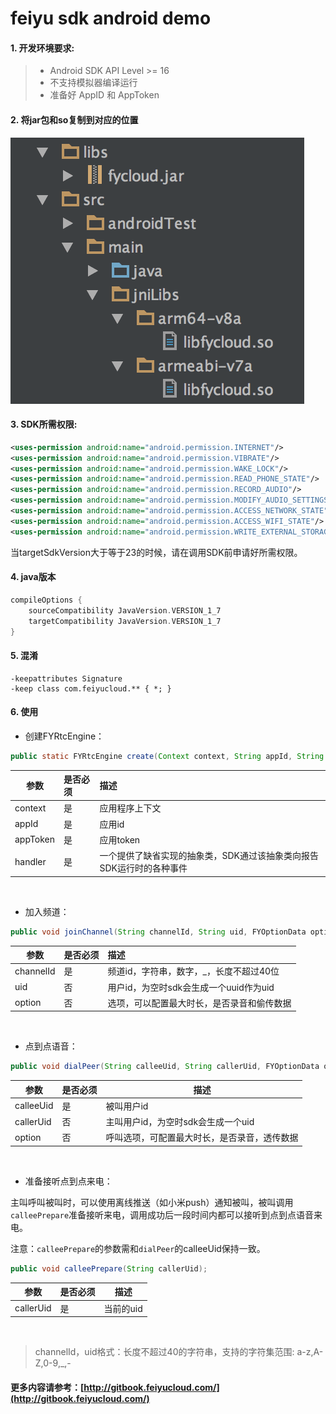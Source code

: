 # feiyu sdk android demo

#### 1. 开发环境要求:

> * Android SDK API Level >= 16
> * 不支持模拟器编译运行
> * 准备好 AppID 和 AppToken


#### 2. 将jar包和so复制到对应的位置

![github](https://github.com/FeiyuCloud/android-sdk-demo/blob/master/img/fycloud-androidstudio.png "github")


#### 3. SDK所需权限:

```xml
<uses-permission android:name="android.permission.INTERNET"/>
<uses-permission android:name="android.permission.VIBRATE"/>
<uses-permission android:name="android.permission.WAKE_LOCK"/>
<uses-permission android:name="android.permission.READ_PHONE_STATE"/>
<uses-permission android:name="android.permission.RECORD_AUDIO"/>
<uses-permission android:name="android.permission.MODIFY_AUDIO_SETTINGS"/>
<uses-permission android:name="android.permission.ACCESS_NETWORK_STATE"/>
<uses-permission android:name="android.permission.ACCESS_WIFI_STATE"/>
<uses-permission android:name="android.permission.WRITE_EXTERNAL_STORAGE"/>
```

当targetSdkVersion大于等于23的时候，请在调用SDK前申请好所需权限。


#### 4. java版本

```groovy
compileOptions {
    sourceCompatibility JavaVersion.VERSION_1_7
    targetCompatibility JavaVersion.VERSION_1_7
}
```


#### 5. 混淆

```
-keepattributes Signature
-keep class com.feiyucloud.** { *; }
```


#### 6. 使用

- 创建FYRtcEngine：

```java
public static FYRtcEngine create(Context context, String appId, String appToken, FYRtcEventHandler handler);
```

| 参数 | 是否必须 | 描述 |
| ---- | :---- | :---- |
| context | 是 | 应用程序上下文 |
| appId | 是 | 应用id |
| appToken | 是 | 应用token |
| handler | 是 | 一个提供了缺省实现的抽象类，SDK通过该抽象类向报告SDK运行时的各种事件 |

<br/>

- 加入频道：

```java
public void joinChannel(String channelId, String uid, FYOptionData option);
```

| 参数 | 是否必须 | 描述 |
| ---- | :---- | :---- |
| channelId | 是 | 频道id，字符串，数字，\_，长度不超过40位 |
| uid | 否 | 用户id，为空时sdk会生成一个uuid作为uid |
| option | 否 | 选项，可以配置最大时长，是否录音和偷传数据 |

<br/>

- 点到点语音：

```java
public void dialPeer(String calleeUid, String callerUid, FYOptionData option);
```

| 参数 | 是否必须 | 描述 |
| --- | --- | --- |
| calleeUid | 是 | 被叫用户id |
| callerUid | 否 | 主叫用户id，为空时sdk会生成一个uid |
| option | 否 | 呼叫选项，可配置最大时长，是否录音，透传数据 |

<br/>

- 准备接听点到点来电：

主叫呼叫被叫时，可以使用离线推送（如小米push）通知被叫，被叫调用`calleePrepare`准备接听来电，调用成功后一段时间内都可以接听到点到点语音来电。

注意：`calleePrepare`的参数需和`dialPeer`的calleeUid保持一致。

```java
public void calleePrepare(String callerUid);
```
| 参数 | 是否必须 | 描述 |
| --- | --- | --- |
| callerUid | 是 | 当前的uid |


<br/>

> channelId，uid格式：长度不超过40的字符串，支持的字符集范围: a-z,A-Z,0-9,_,-



#### 更多内容请参考：[http://gitbook.feiyucloud.com/](http://gitbook.feiyucloud.com/)

<br/>
